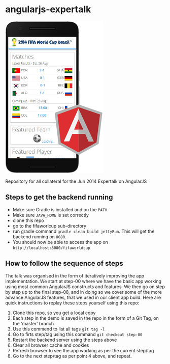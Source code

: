 angularjs-expertalk
===================

![Angular FIFA](./angular-expertalks.png)

Repository for all collateral for the Jun 2014 Expertalk on AngularJS

Steps to get the backend running
--------------------------------
- Make sure Gradle is installed and on the `PATH`
- Make sure `JAVA_HOME` is set correctly
- clone this repo
- go to the fifaworlcup sub-directory
- run gradle command `gradle clean build jettyRun`. This will get the backend running on `8080`.
- You should now be able to access the app on `http://localhost:8080/fifaworldcup`

How to follow the sequence of steps
-----------------------------------

The talk was organised in the form of iteratively improving the app implementation. We start at step-00 where we have the basic app working using most common AngularJS constructs and features. We then go on step by step up to the final step-08, and in doing so we cover some of the more advance AngularJS features, that we used in our client app build. Here are quick instructions to replay these steps yourself using this repo:

1.  Clone this repo, so you get a local copy
2.  Each step in the demo is saved in the repo in the form of a Git Tag, on the 'master' branch
3.  Use this commend to list all tags `git tag -l`
4.  Go to firts step/tag using this command `git checkout step-00`
5.  Restart the backend server using the steps above
6.  Clear all browser cache and cookies
7.  Refresh browser to see the app working as per the current step/tag
8.  Go to the next step/tag as per point 4 above, and repeat.
